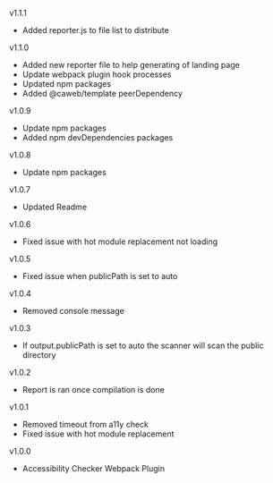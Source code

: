 v1.1.1
- Added reporter.js to file list to distribute

v1.1.0
- Added new reporter file to help generating of landing page 
- Update webpack plugin hook processes
- Updated npm packages
- Added @caweb/template peerDependency

v1.0.9
- Update npm packages
- Added npm devDependencies packages

v1.0.8
- Update npm packages

v1.0.7
- Updated Readme

v1.0.6
- Fixed issue with hot module replacement not loading

v1.0.5
- Fixed issue when publicPath is set to auto

v1.0.4
- Removed console message

v1.0.3
- If output.publicPath is set to auto the scanner will scan the public directory

v1.0.2
- Report is ran once compilation is done

v1.0.1
- Removed timeout from a11y check
- Fixed issue with hot module replacement

v1.0.0
- Accessibility Checker Webpack Plugin